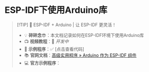 # ESP-IDF下使用Arduino库


> [!TIP] 🚀 ESP-IDF + Arduino | 让 ESP-IDF 更灵活！
> - 💡 **碎碎念**😎：本文档记录如何在ESP-IDF环境下使用Arduino库
> - 📺 **视频教程**：🚧 *开发中*<br/>  
> - 💾 **示例程序**：✅ [点击查看代码] <br/>  
> - 📚 **官网文档**：[高级实用程序 » Arduino 作为 ESP-IDF 组件](https://docs.espressif.com/projects/arduino-esp32/en/latest/esp-idf_component.html)
> - 💻 **官方示例程序**：
